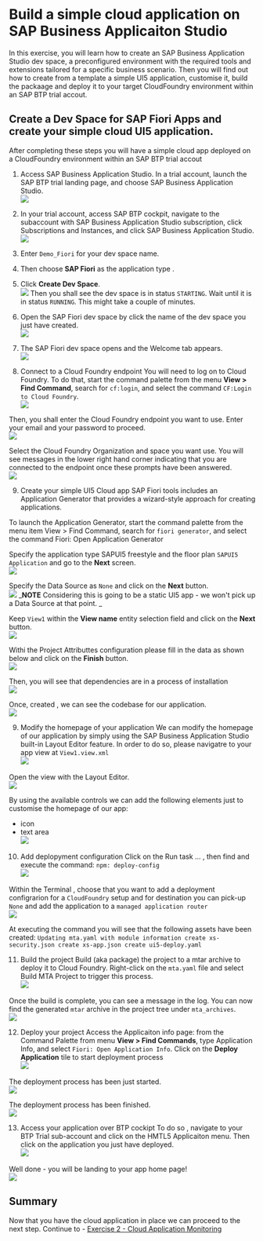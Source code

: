 # Build a simple cloud application on SAP Business Applicaiton Studio

In this exercise, you will learn how to create an SAP Business Application Studio dev space, a preconfigured environment with the required tools and extensions tailored for a specific business scenario. Then you will find out how to create from a template a simple UI5 application, customise it, build the packaage and deploy it to your target CloudFoundry environment within an SAP BTP trial accout. 

## Create a Dev Space for SAP Fiori Apps and create your simple cloud UI5 application.

After completing these steps you will have a simple cloud app deployed on a CloudFoundry environment within an SAP BTP trial accout

1.	Access SAP Business Application Studio.
In a trial account, launch the SAP BTP trial landing page, and choose SAP Business Application Studio.
<br>![](/exercises/ex0/images/ex0_1.png)


2. In your trial account, access SAP BTP cockpit, navigate to the subaccount with SAP Business Application Studio subscription, click Subscriptions and Instances, and click SAP Business Application Studio.
<br>![](/exercises/ex0/images/ex0_2.png)

3. Enter `Demo_Fiori` for your dev space name. 

4. Then choose **SAP Fiori** as the application type . 

5. Click **Create Dev Space**.
<br>![](/exercises/ex0/images/ex0_4.png)
Then you shall see the dev space is in status `STARTING`. Wait until it is in status `RUNNING`. This might take a couple of minutes.

6. Open the SAP Fiori dev space by click the name of the dev space you just have created.
<br>![](/exercises/ex0/images/ex0_5.png)

7. The SAP Fiori dev space opens and the Welcome tab appears.
<br>![](/exercises/ex0/images/ex0_6.png)

8. Connect to a Cloud Foundry endpoint
You will need to log on to Cloud Foundry. To do that, start the command palette from the menu **View > Find Command**, search for `cf:login`, and select the command `CF:Login to Cloud Foundry`.
<br>![](/exercises/ex0/images/ex0_7.png)

Then, you shall enter the Cloud Foundry endpoint you want to use. Enter your email and your password to proceed.
<br>![](/exercises/ex0/images/ex0_8.png)

Select the Cloud Foundry Organization and space you want use. You will see messages in the lower right hand corner indicating that you are connected to the endpoint once these prompts have been answered.
<br>![](/exercises/ex0/images/ex0_9.png)

9. Create your simple UI5 Cloud app 
SAP Fiori tools includes an Application Generator that provides a wizard-style approach for creating applications.

To launch the Application Generator, start the command palette from the menu item View > Find Command, search for `fiori generator`, and select the command Fiori: Open Application Generator

Specify the application type SAPUI5 freestyle and the floor plan `SAPUI5 Application` and go to the **Next** screen.
<br>![](/exercises/ex0/images/ex0_10.png)

Specify the Data Source as `None` and click on the **Next** button. 
<br>![](/exercises/ex0/images/ex0_11.png)
_**NOTE** Considering this is going to be a static UI5 app - we won't pick up a Data Source at that point. _

Keep `View1` within the **View name** entity selection field and click on the **Next** button. 
<br>![](/exercises/ex0/images/ex0_12.png)

Withi the Project Attributtes configuration please fill in the data as shown below and click on the **Finish** button. 
<br>![](/exercises/ex0/images/ex0_13.png)

Then, you will see that dependencies are in a process of installation
<br>![](/exercises/ex0/images/ex0_14.png)

Once, created , we can see the codebase for our application. 
<br>![](/exercises/ex0/images/ex0_15.png)

9. Modify the homepage of your application 
We can modify the homepage of our application by simply using the SAP Business Application Studio built-in Layout Editor feature. In order to do so, please navigatre to your app view at `View1.view.xml` 
<br>![](/exercises/ex0/images/ex0_16.png)

Open the view with the  Layout Editor. 
<br>![](/exercises/ex0/images/ex0_17.png)

By using the available controls we can add the following elements just to customise the homepage of our app: 
- icon 
- text area 
<br>![](/exercises/ex0/images/ex0_18.png)

10. Add deplopyment configuration 
Click on the Run task ... , then find and execute the command: `npm: deploy-config`
<br>![](/exercises/ex0/images/ex0_19.png)

Within the Terminal , choose that you want to add a deployment configrarion for a `CloudFoundry` setup and for destination you can pick-up `None` and add the application to a `managed application router`
<br>![](/exercises/ex0/images/ex0_20.png)

At executing the command you will see that the following assets have been created: 
`Updating mta.yaml with module information
   create xs-security.json
   create xs-app.json
   create ui5-deploy.yaml` 

11. Build the project 
Build (aka package) the project to a mtar archive to deploy it to Cloud Foundry. Right-click on the `mta.yaml` file and select Build MTA Project to trigger this process.
<br>![](/exercises/ex0/images/ex0_21.png)

Once the build is complete, you can see a message in the log. You can now find the generated `mtar` archive in the project tree under `mta_archives`.
<br>![](/exercises/ex0/images/ex0_22.png)

12. Deploy your project 
Access the Applicaiton info page: from the Command Palette from menu **View > Find Commands**, type Application Info, and select `Fiori: Open Application Info`. Click on the **Deploy Application** tile to start deployment process
<br>![](/exercises/ex0/images/ex0_23.png)

The deployment process has been just started.
<br>![](/exercises/ex0/images/ex0_24.png)

The deployment process has been  finished.
<br>![](/exercises/ex0/images/ex0_25.png)

13. Access your application over BTP cockipt 
To do so , navigate to your BTP Trial sub-account and click on the HMTL5 Applicaiton menu. Then click on the application you just have deployed.
<br>![](/exercises/ex0/images/ex0_26.png)

Well done - you will be landing to your app home page!
<br>![](/exercises/ex0/images/ex0_27.png)


## Summary

Now that you have the cloud application in place we can proceed to the next step.
Continue to - [Exercise 2 - Cloud Application Monitoring](../ex1/README.md)

